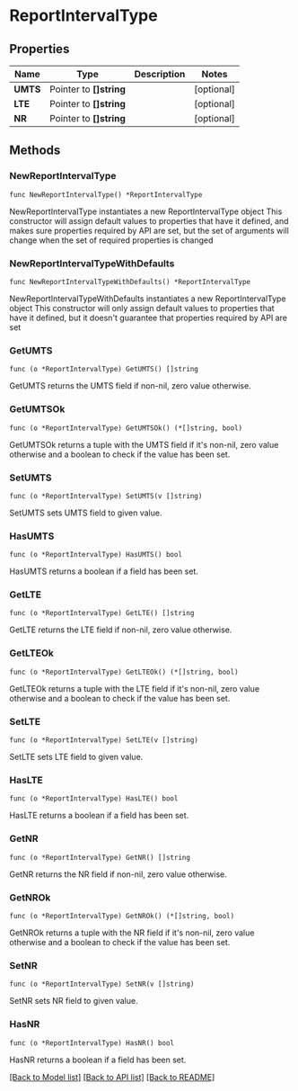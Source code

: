 # ReportIntervalType

## Properties

Name | Type | Description | Notes
------------ | ------------- | ------------- | -------------
**UMTS** | Pointer to **[]string** |  | [optional] 
**LTE** | Pointer to **[]string** |  | [optional] 
**NR** | Pointer to **[]string** |  | [optional] 

## Methods

### NewReportIntervalType

`func NewReportIntervalType() *ReportIntervalType`

NewReportIntervalType instantiates a new ReportIntervalType object
This constructor will assign default values to properties that have it defined,
and makes sure properties required by API are set, but the set of arguments
will change when the set of required properties is changed

### NewReportIntervalTypeWithDefaults

`func NewReportIntervalTypeWithDefaults() *ReportIntervalType`

NewReportIntervalTypeWithDefaults instantiates a new ReportIntervalType object
This constructor will only assign default values to properties that have it defined,
but it doesn't guarantee that properties required by API are set

### GetUMTS

`func (o *ReportIntervalType) GetUMTS() []string`

GetUMTS returns the UMTS field if non-nil, zero value otherwise.

### GetUMTSOk

`func (o *ReportIntervalType) GetUMTSOk() (*[]string, bool)`

GetUMTSOk returns a tuple with the UMTS field if it's non-nil, zero value otherwise
and a boolean to check if the value has been set.

### SetUMTS

`func (o *ReportIntervalType) SetUMTS(v []string)`

SetUMTS sets UMTS field to given value.

### HasUMTS

`func (o *ReportIntervalType) HasUMTS() bool`

HasUMTS returns a boolean if a field has been set.

### GetLTE

`func (o *ReportIntervalType) GetLTE() []string`

GetLTE returns the LTE field if non-nil, zero value otherwise.

### GetLTEOk

`func (o *ReportIntervalType) GetLTEOk() (*[]string, bool)`

GetLTEOk returns a tuple with the LTE field if it's non-nil, zero value otherwise
and a boolean to check if the value has been set.

### SetLTE

`func (o *ReportIntervalType) SetLTE(v []string)`

SetLTE sets LTE field to given value.

### HasLTE

`func (o *ReportIntervalType) HasLTE() bool`

HasLTE returns a boolean if a field has been set.

### GetNR

`func (o *ReportIntervalType) GetNR() []string`

GetNR returns the NR field if non-nil, zero value otherwise.

### GetNROk

`func (o *ReportIntervalType) GetNROk() (*[]string, bool)`

GetNROk returns a tuple with the NR field if it's non-nil, zero value otherwise
and a boolean to check if the value has been set.

### SetNR

`func (o *ReportIntervalType) SetNR(v []string)`

SetNR sets NR field to given value.

### HasNR

`func (o *ReportIntervalType) HasNR() bool`

HasNR returns a boolean if a field has been set.


[[Back to Model list]](../README.md#documentation-for-models) [[Back to API list]](../README.md#documentation-for-api-endpoints) [[Back to README]](../README.md)


